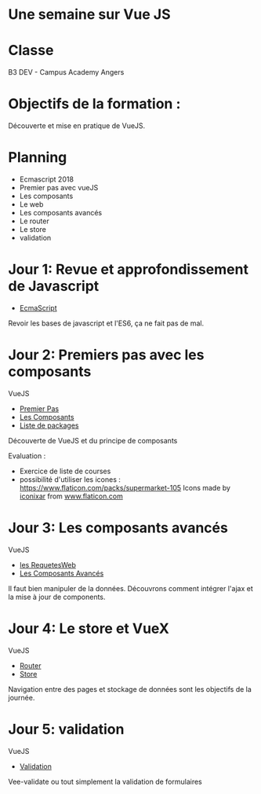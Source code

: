 Une semaine sur Vue JS
=

Classe
==
B3 DEV - Campus Academy Angers

Objectifs de la formation :
==
Découverte et mise en pratique de VueJS.

Planning
==
 * Ecmascript 2018
 * Premier pas avec vueJS
 * Les composants
 * Le web
 * Les composants avancés
 * Le router
 * Le store
 * validation


Jour 1: Revue et approfondissement de Javascript
===

* [EcmaScript](./sources/Ecmascript.md)

Revoir les bases de javascript et l'ES6, ça ne fait pas de mal.

Jour 2: Premiers pas avec les composants
===
VueJS

* [Premier Pas](./sources/VueJS_PremierPas.md)
* [Les Composants](./sources/VueJS_Composants.md)
* [Liste de packages](https://awesomejs.dev/for/vue/)

Découverte de VueJS et du principe de composants

Evaluation : 
 - Exercice de liste de courses
 - possibilité d'utiliser les icones : https://www.flaticon.com/packs/supermarket-105
 Icons made by <a href="https://www.flaticon.com/authors/iconixar" title="iconixar">iconixar</a> from <a href="https://www.flaticon.com/" title="Flaticon"> www.flaticon.com</a>

Jour 3: Les composants avancés
===
VueJS

* [les RequetesWeb](./sources/VueJS_LesRequetesWeb.md)
* [Les Composants Avancés](./sources/VueJS_ComposantsAvances.md)

Il faut bien manipuler de la données. Découvrons comment intégrer l'ajax et la mise à jour de components.

Jour 4: Le store et VueX
===
VueJS

* [Router](./sources/VueJS_Router.md)
* [Store](./sources/VueJS_Store.md)

Navigation entre des pages et stockage de données sont les objectifs de la journée.

Jour 5: validation
===
VueJS

* [Validation](./sources/VueJS_Validation.md)

Vee-validate ou tout simplement la validation de formulaires